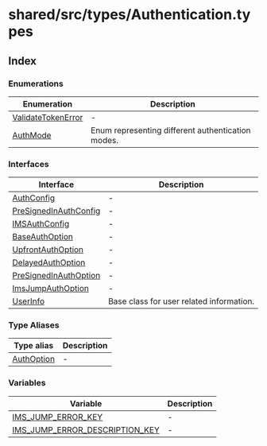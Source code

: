 # shared/src/types/Authentication.types

## Index

### Enumerations

| Enumeration | Description |
| ------ | ------ |
| [ValidateTokenError](enumerations/validate-token-error/index.md) | - |
| [AuthMode](enumerations/auth-mode/index.md) | Enum representing different authentication modes. |

### Interfaces

| Interface | Description |
| ------ | ------ |
| [AuthConfig](interfaces/auth-config.md) | - |
| [PreSignedInAuthConfig](interfaces/PreSignedInauth-config.md) | - |
| [IMSAuthConfig](interfaces/IMSauth-config.md) | - |
| [BaseAuthOption](interfaces/base-auth-option/index.md) | - |
| [UpfrontAuthOption](interfaces/upfront-auth-option/index.md) | - |
| [DelayedAuthOption](interfaces/delayed-auth-option/index.md) | - |
| [PreSignedInAuthOption](interfaces/pre-signed-in-auth-option/index.md) | - |
| [ImsJumpAuthOption](interfaces/ims-jump-auth-option/index.md) | - |
| [UserInfo](interfaces/user-info/index.md) | Base class for user related information. |

### Type Aliases

| Type alias | Description |
| ------ | ------ |
| [AuthOption](type-aliases/auth-option/index.md) | - |

### Variables

| Variable | Description |
| ------ | ------ |
| [IMS\_JUMP\_ERROR\_KEY](variables/ims-jump-error-key/index.md) | - |
| [IMS\_JUMP\_ERROR\_DESCRIPTION\_KEY](variables/ims-jump-error-description/index.md.md) | - |
